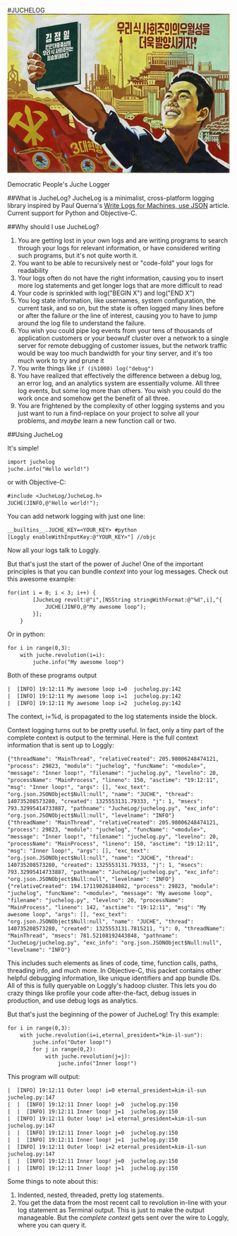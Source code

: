 #JUCHELOG
![JUCHE](img/juche1.jpg)

Democratic People's Juche Logger

##What is JucheLog?
JucheLog is a minimalist, cross-platform logging library inspired by Paul Querna's [Write Logs for Machines, use JSON](http://journal.paul.querna.org/articles/2011/12/26/log-for-machines-in-json/) article.  Current support for Python and Objective-C.

##Why should I use JucheLog?
1.  You are getting lost in your own logs and are writing programs to search through your logs for relevant information, or have considered writing such programs, but it's not quite worth it.
2.  You want to be able to recursively nest or "code-fold" your logs for readability
3. Your logs often do not have the right information, causing you to insert more log statements and get longer logs that are more difficult to read
4. Your code is sprinkled with log("BEGIN X") and log("END X")
5. You log state information, like usernames, system configuration, the current task, and so on, but the state is often logged many lines before or after the failure or the line of interest, causing you to have to jump around the log file to understand the failure.
6. You wish you could pipe log events from your tens of thousands of application customers or your beowulf cluster over a network to a single server for remote debugging of customer issues, but the network traffic would be way too much bandwidth for your tiny server, and it's too much work to try and prune it
7. You write things like `if (i%1000) log("debug")`
8. You have realized that effectively the difference between a debug log, an error log, and an analytics system are essentially volume.  All three log events, but some log more than others.  You wish you could do the work once and somehow get the benefit of all three.
9. You are frightened by the complexity of other logging systems and you just want to run a find-replace on your project to solve all your problems, and *maybe* learn a new function call or two.

##Using JucheLog

It's simple!

    import juchelog
    juche.info("Hello world!")


or with Objective-C:

    #include <JucheLog/JucheLog.h>
    JUCHE(JINFO,@"Hello world!");


You can add network logging with just one line:

    __builtins__.JUCHE_KEY=<YOUR_KEY> #python
    [Loggly enableWithInputKey:@"YOUR_KEY>"] //objc

Now all your logs talk to Loggly.

But that's just the start of the power of Juche!  One of the important principles is that you can bundle *context* into your log messages.  Check out this awesome example:

	for(int i = 0; i < 3; i++) {
		    [JucheLog revolt:@"i",[NSString stringWithFormat:@"%d",i],^{
			    JUCHE(JINFO,@"My awesome loop"); 
		    }];
	    }
Or in python:

	for i in range(0,3):
		with juche.revolution(i=i):
			juche.info("My awesome loop")
Both of these programs output

	|  [INFO] 19:12:11 My awesome loop i=0  juchelog.py:142
	|  [INFO] 19:12:11 My awesome loop i=1  juchelog.py:142
	|  [INFO] 19:12:11 My awesome loop i=2  juchelog.py:142

The context, i=%d, is propagated to the log statements inside the block.

Context logging turns out to be pretty useful.  In fact, only a tiny part of the complete context is output to the terminal.  Here is the full context information that is sent up to Loggly:

	{"threadName": "MainThread", "relativeCreated": 205.98006248474121, "process": 29823, "module": "juchelog", "funcName": "<module>", "message": "Inner loop!", "filename": "juchelog.py", "levelno": 20, "processName": "MainProcess", "lineno": 150, "asctime": "19:12:11", "msg": "Inner loop!", "args": [], "exc_text": "org.json.JSONObject$Null:null", "name": "JUCHE", "thread": 140735208573280, "created": 1325553131.79333, "j": 1, "msecs": 793.32995414733887, "pathname": "JucheLog/juchelog.py", "exc_info": "org.json.JSONObject$Null:null", "levelname": "INFO"}
	{"threadName": "MainThread", "relativeCreated": 205.98006248474121, "process": 29823, "module": "juchelog", "funcName": "<module>", "message": "Inner loop!", "filename": "juchelog.py", "levelno": 20, "processName": "MainProcess", "lineno": 150, "asctime": "19:12:11", "msg": "Inner loop!", "args": [], "exc_text": "org.json.JSONObject$Null:null", "name": "JUCHE", "thread": 140735208573280, "created": 1325553131.79333, "j": 1, "msecs": 793.32995414733887, "pathname": "JucheLog/juchelog.py", "exc_info": "org.json.JSONObject$Null:null", "levelname": "INFO"}
	{"relativeCreated": 194.17119026184082, "process": 29823, "module": "juchelog", "funcName": "<module>", "message": "My awesome loop", "filename": "juchelog.py", "levelno": 20, "processName": "MainProcess", "lineno": 142, "asctime": "19:12:11", "msg": "My awesome loop", "args": [], "exc_text": "org.json.JSONObject$Null:null", "name": "JUCHE", "thread": 140735208573280, "created": 1325553131.7815211, "i": 0, "threadName": "MainThread", "msecs": 781.52108192443848, "pathname": "JucheLog/juchelog.py", "exc_info": "org.json.JSONObject$Null:null", "levelname": "INFO"}
	
This includes such elements as lines of code, time, function calls, paths, threading info, and much more.  In Objective-C, this packet contains other helpful debugging information, like unique identifiers and app bundle IDs.  All of this is fully queryable on Loggly's hadoop cluster.	This lets you do crazy things like profile your code after-the-fact, debug issues in production, and use debug logs as analytics.

But that's just the beginning of the power of JucheLog!  Try this example:

	for i in range(0,3):
		with juche.revolution(i=i,eternal_president="kim-il-sun"):
			juche.info("Outer loop!")
			for j in range(0,2):
				with juche.revolution(j=j):
					juche.info("Inner loop!")

This program will output:

	|  [INFO] 19:12:11 Outer loop! i=0 eternal_president=kim-il-sun  juchelog.py:147
	|  |  [INFO] 19:12:11 Inner loop! j=0  juchelog.py:150
	|  |  [INFO] 19:12:11 Inner loop! j=1  juchelog.py:150
	|  [INFO] 19:12:11 Outer loop! i=1 eternal_president=kim-il-sun  juchelog.py:147
	|  |  [INFO] 19:12:11 Inner loop! j=0  juchelog.py:150
	|  |  [INFO] 19:12:11 Inner loop! j=1  juchelog.py:150
	|  [INFO] 19:12:11 Outer loop! i=2 eternal_president=kim-il-sun  juchelog.py:147
	|  |  [INFO] 19:12:11 Inner loop! j=0  juchelog.py:150
	|  |  [INFO] 19:12:11 Inner loop! j=1  juchelog.py:150

Some things to note about this:
1.  Indented, nested, threaded, pretty log statements.
2. You get the data from the most recent call to revolution in-line with your log statement as Terminal output.  This is just to make the output manageable.  But the *complete context* gets sent over the wire to Loggly, where you can query it.

